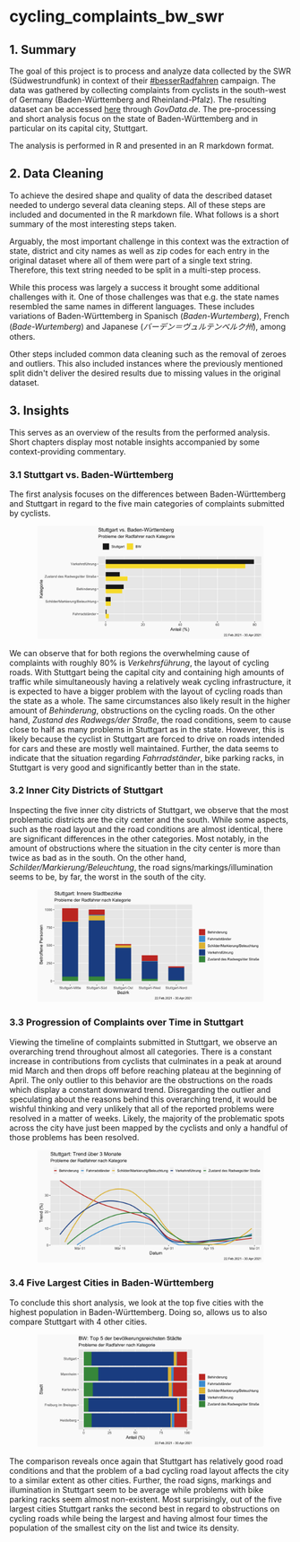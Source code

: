 # cycling_complaints_bw_swr

## 1. Summary
The goal of this project is to process and analyze data collected by the SWR (Südwestrundfunk) in context of their [#besserRadfahren](https://www.swr.de/radfahren/besser-radfahren-im-suedwesten-106.html) campaign. The data was gathered by collecting complaints from cyclists in the south-west of Germany (Baden-Württemberg and Rheinland-Pfalz). The resulting dataset can be accessed [here](https://www.govdata.de/web/guest/daten/-/details/besserradfahren-swr-umfrage) through _GovData.de_.
The pre-processing and short analysis focus on the state of Baden-Württemberg and in particular on its capital city, Stuttgart.

The analysis is performed in R and presented in an R markdown format.

## 2. Data Cleaning
To achieve the desired shape and quality of data the described dataset needed to undergo several data cleaning steps. All of these steps are included and documented in the R markdown file. What follows is a short summary of the most interesting steps taken.

Arguably, the most important challenge in this context was the extraction of state, district and city names as well as zip codes for each entry in the original dataset where all of them were part of a single text string. Therefore, this text string needed to be split in a multi-step process.

While this process was largely a success it brought some additional challenges with it. One of those challenges was that e.g. the state names resembled the same names in different languages. These includes variations of Baden-Württemberg in Spanisch (_Baden-Wurtemberg_), French (_Bade-Wurtemberg_) and Japanese (_バーデン＝ヴュルテンベルク州_), among others.

Other steps included common data cleaning such as the removal of zeroes and outliers. This also included instances where the previously mentioned split didn't deliver the desired results due to missing values in the original dataset. 

## 3. Insights
This serves as an overview of the results from the performed analysis. Short chapters display most notable insights accompanied by some context-providing commentary.

### 3.1 Stuttgart vs. Baden-Württemberg
The first analysis focuses on the differences between Baden-Württemberg and Stuttgart in regard to the five main categories of complaints submitted by cyclists.

<p align="center">
  <img src="images/1_stuttgart_vs_bw.png" width="80%" />
</p>

We can observe that for both regions the overwhelming cause of complaints with roughly 80% is _Verkehrsführung_, the layout of cycling roads. With Stuttgart being the capital city and containing high amounts of traffic while simultaneously having a relatively weak cycling infrastructure, it is expected to have a bigger problem with the layout of cycling roads than the state as a whole. The same circumstances also likely result in the higher amount of _Behinderung_, obstructions on the cycling roads.
On the other hand, _Zustand des Radwegs/der Straße_, the road conditions, seem to cause close to half as many problems in Stuttgart as in the state. However, this is likely because the cyclist in Stuttgart are forced to drive on roads intended for cars and these are mostly well maintained.
Further, the data seems to indicate that the situation regarding _Fahrradständer_, bike parking racks, in Stuttgart is very good and significantly better than in the state.

### 3.2 Inner City Districts of Stuttgart
Inspecting the five inner city districts of Stuttgart, we observe that the most problematic districts are the city center and the south. While some aspects, such as the road layout and the road conditions are almost identical, there are significant differences in the other categories. Most notably, in the amount of obstructions where the situation in the city center is more than twice as bad as in the south. On the other hand, _Schilder/Markierung/Beleuchtung_, the road signs/markings/illumination seems to be, by far, the worst in the south of the city.

<p align="center">
  <img src="images/2_stuttgart_inner_dist.png" width="80%" />
</p>
 
### 3.3 Progression of Complaints over Time in Stuttgart
Viewing the timeline of complaints submitted in Stuttgart, we observe an overarching trend throughout almost all categories. There is a constant increase in contributions from cyclists that culminates in a peak at around mid March and then drops off before reaching plateau at the beginning of April. The only outlier to this behavior are the obstructions on the roads which display a constant downward trend.
Disregarding the outlier and speculating about the reasons behind this overarching trend, it would be wishful thinking and very unlikely that all of the reported problems were resolved in a matter of weeks. Likely, the majority of the problematic spots across the city have just been mapped by the cyclists and only a handful of those problems has been resolved.

<p align="center">
  <img src="images/3_stuttgart_trend.png" width="80%" />
</p>

### 3.4 Five Largest Cities in Baden-Württemberg

To conclude this short analysis, we look at the top five cities with the highest population in Baden-Württemberg. Doing so, allows us to also compare Stuttgart with 4 other cities.

<p align="center">
  <img src="images/4_bw_top5.png" width="80%" />
</p>

The comparison reveals once again that Stuttgart has relatively good road conditions and that the problem of a bad cycling road layout affects the city to a similar extent as other cities. Further, the road signs, markings and illumination in Stuttgart seem to be average while problems with bike parking racks seem almost non-existent. Most surprisingly, out of the five largest cities Stuttgart ranks the second best in regard to obstructions on cycling roads while being the largest and having almost four times the population of the smallest city on the list and twice its density.
